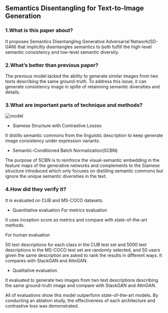 ## Semantics Disentangling for Text-to-Image Generation

### 1.What is this paper about?

It proposes Semantics Disentangling Generative Adversarial Network(SD-GAN) that implicitly disentangles semantics to both fulfill the high-level semantic consistency and low-level semantic diversity.

### 2.What’s better than previous paper?

The previous model lacked the ability to generate similar images from two texts describing the same ground-truth.
To address this issue, it can generate consistency image in spilte of retainning semantic diversities and details.

### 3.What are important parts of technique and methods?

![model](ryugo417.github.io/detail/img/SD-GAN_model.png) 

- Siamese Structure with Contrastive Losses

It distills semantic commons from the linguistic description to keep generate image consistency under expression variants.

- Semantic-Conditioned Batch Normalization(SCBN)

The purpose of SCBN is to reinforce the visual-semantic embedding in the feature maps of the generative networks and complements to the Siamese structure introduced which only focuses on distilling semantic commons but ignore the unique semantic diversities in the text.

### 4.How did they verify it?

It is evaluated on CUB and MS-COCO datasets.

- Quantitative evaluation
For metrics evaluation

It uses inception score as metrics and compare with state-of-the-art methods.

For human evaluation

50 text descriptions for each class in the CUB test set and 5000 text descriptions in the MS-COCO test set are randomly selected, and 50 users given the same description are asked to rank the results in different ways.
It compares with StackGAN and AttnGAN.

- Qualitative evaluation

It evaluated to generate two images from two text descriptions describing the same ground-truth image and compare with StackGAN and AttnGAN.

All of evaluations show this model outperform state-of-the-art models.
By conducting an ablation study, the effectiveness of each architecture and contrastive loss was demonstrated.